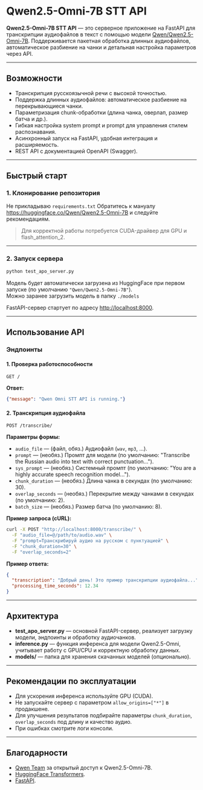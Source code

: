 # Qwen2.5-Omni-7B STT API

**Qwen2.5-Omni-7B STT API** — это серверное приложение на FastAPI для транскрипции аудиофайлов в текст с помощью модели [Qwen/Qwen2.5-Omni-7B](https://huggingface.co/Qwen/Qwen2.5-Omni-7B). Поддерживается пакетная обработка длинных аудиофайлов, автоматическое разбиение на чанки и детальная настройка параметров через API.

---

## Возможности

- Транскрипция русскоязычной речи с высокой точностью.
- Поддержка длинных аудиофайлов: автоматическое разбиение на перекрывающиеся чанки.
- Параметризация chunk-обработки (длина чанка, оверлап, размер батча и др.).
- Гибкая настройка system prompt и prompt для управления стилем распознавания.
- Асинхронный запуск на FastAPI, удобная интеграция и расширяемость.
- REST API с документацией OpenAPI (Swagger).

---

## Быстрый старт

### 1. Клонирование репозитория
Не прикладываю `requirements.txt`
Обратитесь к мануалу https://huggingface.co/Qwen/Qwen2.5-Omni-7B и следуйте рекомендациям.
> Для корректной работы потребуется CUDA-драйвер для GPU и flash_attention_2.

---

### 2. Запуск сервера

```bash
python test_apo_server.py
```
Модель будет автоматически загрузена из HuggingFace при первом запуске (по умолчанию `"Qwen/Qwen2.5-Omni-7B"`).  
Можно заранее загрузить модель в папку `./models`

FastAPI-сервер стартует по адресу [http://localhost:8000](http://localhost:8000).

---

## Использование API

### Эндпоинты

#### 1. Проверка работоспособности

```
GET /
```
**Ответ:**
```json
{"message": "Qwen Omni STT API is running."}
```

#### 2. Транскрипция аудиофайла

```
POST /transcribe/
```

**Параметры формы:**
- `audio_file` — (файл, обяз.) Аудиофайл (`wav`, `mp3`, ...).
- `prompt` — (необяз.) Промпт для модели (по умолчанию: "Transcribe the Russian audio into text with correct punctuation...").
- `sys_prompt` — (необяз.) Системный промпт (по умолчанию: "You are a highly accurate speech recognition model...").
- `chunk_duration` — (необяз.) Длина чанка в секундах (по умолчанию: 30).
- `overlap_seconds` — (необяз.) Перекрытие между чанками в секундах (по умолчанию: 2).
- `batch_size` — (необяз.) Размер батча (по умолчанию: 8).

**Пример запроса (cURL):**
```bash
curl -X POST "http://localhost:8000/transcribe/" \
  -F "audio_file=@/path/to/audio.wav" \
  -F "prompt=Транскрибируй аудио на русском с пунктуацией" \
  -F "chunk_duration=30" \
  -F "overlap_seconds=2"
```

**Пример ответа:**
```json
{
  "transcription": "Добрый день! Это пример транскрипции аудиофайла...",
  "processing_time_seconds": 12.34
}
```

---

## Архитектура

- **test_apo_server.py** — основной FastAPI-сервер, реализует загрузку модели, эндпоинты и обработку аудиочанков.
- **inference.py** — функция инференса для модели Qwen2.5-Omni, учитывает работу с GPU/CPU и корректную обработку данных.
- **models/** — папка для хранения скачанных моделей (опционально).

---

## Рекомендации по эксплуатации

- Для ускорения инференса используйте GPU (CUDA).
- Не запускайте сервер с параметром `allow_origins=["*"]` в продакшене.
- Для улучшения результатов подбирайте параметры `chunk_duration`, `overlap_seconds` под длину и качество аудио.
- При ошибках смотрите логи консоли.

---

## Благодарности

- [Qwen Team](https://huggingface.co/Qwen) за открытый доступ к Qwen2.5-Omni-7B.
- [HuggingFace Transformers](https://github.com/huggingface/transformers).
- [FastAPI](https://fastapi.tiangolo.com/).
